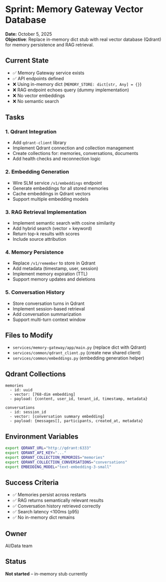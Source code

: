 # Sprint: Memory Gateway Vector Database

**Date:** October 5, 2025  
**Objective**: Replace in-memory dict stub with real vector database (Qdrant) for memory persistence and RAG retrieval.

## Current State
- ✅ Memory Gateway service exists
- ✅ API endpoints defined
- ❌ Using in-memory dict (`MEMORY_STORE: dict[str, Any] = {}`)
- ❌ RAG endpoint echoes query (dummy implementation)
- ❌ No vector embeddings
- ❌ No semantic search

## Tasks

### 1. Qdrant Integration
- Add `qdrant-client` library
- Implement Qdrant connection and collection management
- Create collections for: memories, conversations, documents
- Add health checks and reconnection logic

### 2. Embedding Generation
- Wire SLM service `/v1/embeddings` endpoint
- Generate embeddings for all stored memories
- Cache embeddings in Qdrant vectors
- Support multiple embedding models

### 3. RAG Retrieval Implementation
- Implement semantic search with cosine similarity
- Add hybrid search (vector + keyword)
- Return top-k results with scores
- Include source attribution

### 4. Memory Persistence
- Replace `/v1/remember` to store in Qdrant
- Add metadata (timestamp, user, session)
- Implement memory expiration (TTL)
- Support memory updates and deletions

### 5. Conversation History
- Store conversation turns in Qdrant
- Implement session-based retrieval
- Add conversation summarization
- Support multi-turn context window

## Files to Modify
- `services/memory-gateway/app/main.py` (replace dict with Qdrant)
- `services/common/qdrant_client.py` (create new shared client)
- `services/common/embeddings.py` (embedding generation helper)

## Qdrant Collections
```
memories
  - id: uuid
  - vector: [768-dim embedding]
  - payload: {content, user_id, tenant_id, timestamp, metadata}

conversations
  - id: session_id
  - vector: [conversation summary embedding]
  - payload: {messages[], participants, created_at, metadata}
```

## Environment Variables
```bash
export QDRANT_URL="http://qdrant:6333"
export QDRANT_API_KEY="..."
export QDRANT_COLLECTION_MEMORIES="memories"
export QDRANT_COLLECTION_CONVERSATIONS="conversations"
export EMBEDDING_MODEL="text-embedding-3-small"
```

## Success Criteria
- ✅ Memories persist across restarts
- ✅ RAG returns semantically relevant results
- ✅ Conversation history retrieved correctly
- ✅ Search latency <100ms (p95)
- ✅ No in-memory dict remains

## Owner
AI/Data team

## Status
**Not started** – in-memory stub currently
